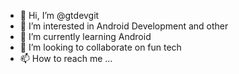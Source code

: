 - 👋 Hi, I’m @gtdevgit
- 👀 I’m interested in Android Development and other
- 🌱 I’m currently learning Android
- 💞️ I’m looking to collaborate on fun tech
- 📫 How to reach me ...

<!---
gtdevgit/gtdevgit is a ✨ special ✨ repository because its `README.md` (this file) appears on your GitHub profile.
You can click the Preview link to take a look at your changes.
--->

